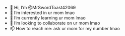 - 👋 Hi, I’m @MrSwordToast42069
- 👀 I’m interested in ur mom lmao
- 🌱 I’m currently learning ur mom lmao
- 💞️ I’m looking to collaborate on ur mom lmao
- 📫 How to reach me: ask ur mom for my number lmao

<!---
MrSwordToast42069/MrSwordToast42069 is a ✨ special ✨ repository because its `README.md` (this file) appears on your GitHub profile.
You can click the Preview link to take a look at your changes.
--->
